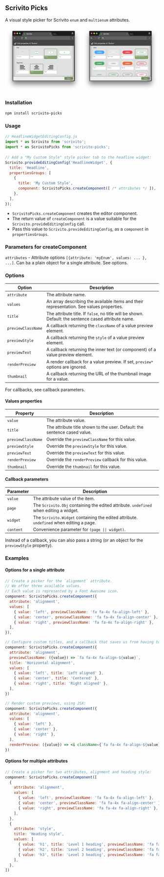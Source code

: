 ## Scrivito Picks

A visual style picker for Scrivito `enum` and `multienum` attributes.

![](/screenshots.png)
### Installation

```sh
npm install scrivito-picks
```

### Usage

```jsx
// HeadlineWidgetEditingConfig.js
import * as Scrivito from 'scrivito';
import * as ScrivitoPicks from 'scrivito-picks';

// Add a "My Custom Style" style picker tab to the headline widget:
Scrivito.provideEditingConfig('HeadlineWidget', {
  title: 'Headline',
  propertiesGroups: [
    {
      title: 'My Custom Style',
      component: ScrivitoPicks.createComponent([ /* attributes */ ]),
    },
  ],
});
```

* `ScrivitoPicks.createComponent` creates the editor component.
* The return value of `createComponent` is a value suitable for the `Scrivito.provideEditingConfig` call.
* Pass this value to `Scrivito.provideEditingConfig`, as a `component` in `propertiesGroups`.

### Parameters for createComponent

`attributes` - Attribute options `[{attribute: 'myEnum', values: ... }, ...]`. Can ba a plain object for a single attribute. See options.

### Options

Option | Description
--- | ---
`attribute` | The attribute name.
`values` | An array describing the available items and their representation. See values properties.
`title` | The attribute title. If `false`, no title will be shown. Default: the sentence cased attribute name.
`previewClassName` | A callback returning the `className` of a value preview element.
`previewStyle` | A callback returning the `style` of a value preview element.
`previewText` | A callback returning the inner text (or component) of a value preview element.
`renderPreview` | A render callback for a value preview. If set, `preview*` options are ignored.
`thumbnail` | A callback returning the URL of the thumbnail image for a value.

For callbacks, see callback parameters.

#### Values properties

Property | Description
--- | ---
`value` | The attribute value.
`title` | The attribute title shown to the user. Default: the sentence cased value.
`previewClassName` | Override the `previewClassName` for this value.
`previewStyle` | Override the `previewStyle` for this value.
`previewText` | Override the `previewText` for this value.
`renderPreview` | Override the `renderPreview` callback for this value.
`thumbnail` | Override the `thumbnail` for this value.

#### Callback parameters

Parameter | Description
--- | ---
`value` | The attribute value of the item.
`page` | The `Scrivito.Obj` containing the edited attribute. `undefined` when editing a widget.
`widget` | The `Scrivito.Widget` containing the edited attribute. `undefined` when editing a page.
`content` | Convenience parameter for `(page \|\| widget)`.

Instead of a callback, you can also pass a string (or an object for the `previewStyle` property).

### Examples

#### Options for a single attribute
```jsx
// Create a picker for the `alignment` attribute.
// We offer three available values.
// Each value is represented by a Font Awesome icon.
component: ScrivitoPicks.createComponent({
  attribute: 'alignment',
  values: [
    { value: 'left', previewClassName: 'fa fa-4x fa-align-left' },
    { value: 'center', previewClassName: 'fa fa-4x fa-align-center' },
    { value: 'right', previewClassName: 'fa fa-4x fa-align-right' },
  ],
}),
```

```jsx
// Configure custom titles, and a callback that saves us from having to specify icons individually:
component: ScrivitoPicks.createComponent({
  attribute: 'alignment',
  previewClassName: ({value}) => `fa fa-4x fa-align-${value}`,
  title: 'Horizontal alignment',
  values: [
    { value: 'left', title: 'Left aligned' },
    { value: 'center', title: 'Centered' },
    { value: 'right', title: 'Right aligned' },
  ],
})
```

```jsx
// Render custom previews, using JSX:
component: ScrivitoPicks.createComponent({
  attribute: 'alignment',
  values: [
    { value: 'left' },
    { value: 'center' },
    { value: 'right' },
  ],
  renderPreview: ({value}) => <i className={`fa fa-4x fa-align-${value}`} />,
})
```

#### Options for multiple attributes

```jsx
// Create a picker for two attributes, alignment and heading style:
component: ScrivitoPicks.createComponent([
  {
    attribute: 'alignment',
    values: [
      { value: 'left', previewClassName: 'fa fa-4x fa-align-left' },
      { value: 'center', previewClassName: 'fa fa-4x fa-align-center' },
      { value: 'right', previewClassName: 'fa fa-4x fa-align-right' },
    ],
  },
  {
    attribute: 'style',
    title: 'Heading style',
    values: [
      { value: 'h1', title: 'Level 1 heading', previewClassName: 'fa fa-4x fa-h1' },
      { value: 'h2', title: 'Level 2 heading', previewClassName: 'fa fa-3x fa-h2' },
      { value: 'h3', title: 'Level 3 heading', previewClassName: 'fa fa-2x fa-h3' },
    ],
  },
])
```

